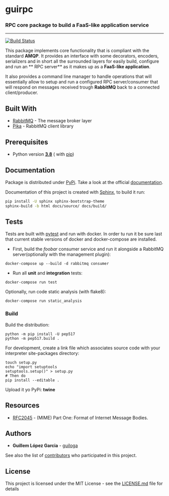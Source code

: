 # guirpc

### RPC core package to build a FaaS-like application service

____
[![Build Status](https://www.travis-ci.com/guiloga/guirpc.svg?branch=master)](https://www.travis-ci.com/guiloga/guirpc)

This package implements core functionality that is compliant with the standard **AMQP**. It provides an interface with
some decorators, encoders, serializers and in short all the surrounded layers for easily build, configure and run an **
RPC server** as it makes up as a **FaaS-like application**.

It also provides a command line manager to handle operations that will essentially allow to setup and run a configured
RPC server/consumer that will respond on messages received trough **RabbitMQ** back to a connected client/producer.

## Built With

* [RabbitMQ](https://www.rabbitmq.com/) - The message broker layer
* [Pika](https://pika.readthedocs.io/en/stable/index.html) - RabbitMQ client library

## Prerequisites ###

* Python version [**3.8**](https://www.python.org/downloads/release/python-380/) (
  with [pip](https://pip.pypa.io/en/stable/))

## Documentation ###

Package is distributed under [PyPi](https://pypi.org/). Take a look at the
official [documentation](https://fakedocguirpc.com).

Documentation of this project is created with [Sphinx](https://www.sphinx-doc.org/en/master/index.html), to build it
run:

```bash
pip install -U sphinx sphinx-bootstrap-theme
sphinx-build -b html docs/source/ docs/build/
```

## Tests

Tests are built with [pytest](https://docs.pytest.org/en/stable/) and run with docker. In order tu run it be sure last
that current stable versions of docker and docker-compose are installed.

- First, build the *foobar* consumer service and run it alongside a RabbitMQ server(optionally with the management
  plugin):

```shell script
docker-compose up --build -d rabbitmq consumer
```

- Run all **unit** and **integration** tests:

```shell script
docker-compose run test
```

Optionally, run code static analysis (with flake8):

```shell script
docker-compose run static_analysis
```

### Build

Build the distribution:

```shell script
python -m pip install -U pep517
python -m pep517.build .
```

For development, create a link file which associates source code with your interpreter site-packages directory:

```shell script
touch setup.py
echo "import setuptools
setuptools.setup()" > setup.py
# Then do
pip install --editable .
```

Upload it yo PyPi:
**twine**

## Resources

* [RFC2045](https://tools.ietf.org/html/rfc2045.html) - (MIME) Part One: Format of Internet Message Bodies.

## Authors

* **Guillem López Garcia** - [guiloga](https://github.com/guiloga)

See also the list of [contributors](https://github.com/your/project/contributors) who participated in this project.

## License

This project is licensed under the MIT License - see the [LICENSE.md](LICENSE.md) file for details
